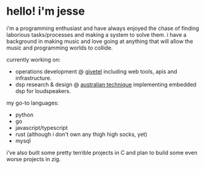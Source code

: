 # hello! i'm jesse

i'm a programming enthusiast and have always enjoyed the chase of finding laborious tasks/processes and making a system to solve them. i have a background in making music and love going at anything that will allow the music and programming worlds to collide.

currently working on:
- operations development @ [givetel](https://github.com/Givetel) including web tools, apis and infrastructure.
- dsp research & design @ [australian technique](https://github.com/Australian-Technique) implementing embedded dsp for loudspeakers.

my go-to languages:
- python
- go
- javascript/typescript
- rust (although i don't own any thigh high socks, yet)
- mysql

i've also built some pretty terrible projects in C and plan to build some even worse projects in zig.

